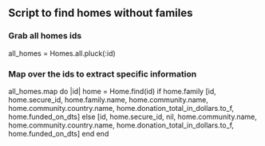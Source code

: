 ## Script to find homes without familes

### Grab all homes ids
all_homes = Homes.all.pluck(:id)

### Map over the ids to extract specific information
all_homes.map do |id| 
  home = Home.find(id)
    if home.family
      [id, home.secure_id, home.family.name, home.community.name, home.community.country.name, home.donation_total_in_dollars.to_f, home.funded_on_dts]
    else
      [id, home.secure_id, nil, home.community.name, home.community.country.name, home.donation_total_in_dollars.to_f, home.funded_on_dts]
  end
end